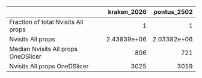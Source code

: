 |                                     |    kraken_2026 |    pontus_2502 |
|:------------------------------------|---------------:|---------------:|
| Fraction of total Nvisits All props |    1           |    1           |
| Nvisits All props                   |    2.43839e+06 |    2.03382e+06 |
| Median Nvisits All props OneDSlicer |  806           |  721           |
| Nvisits All props OneDSlicer        | 3025           | 3019           |
